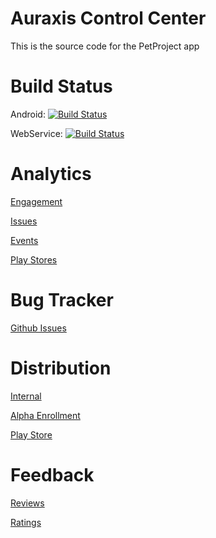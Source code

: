 # Auraxis Control Center
This is the source code for the PetProject app

# Build Status

Android: [![Build Status](https://dev.azure.com/CRamsan/PetProject/_apis/build/status/PetProject-Android?branchName=master)](https://dev.azure.com/CRamsan/PetProject/_build/latest?definitionId=3&branchName=master)

WebService: [![Build Status](https://dev.azure.com/CRamsan/PetProject/_apis/build/status/PetProject-Webservice?branchName=master)](https://dev.azure.com/CRamsan/PetProject/_build/latest?definitionId=8&branchName=master)

# Analytics

[Engagement](https://appcenter.ms/users/cramsan/apps/Pet-Project-1/analytics/overview)

[Issues](https://appcenter.ms/users/cramsan/apps/Pet-Project-1/crashes/errors?version=&appBuild=&period=last30Days&status=&errorType=all&sortCol=lastError&sortDir=desc)

[Events](https://appcenter.ms/users/cramsan/apps/Pet-Project-1/analytics/events)

[Play Stores](https://play.google.com/apps/publish/?account=6214892269219109827#StatisticsPlace:p=com.cramsan.petproject&statms=ALL_ACTIVE_DEVICE_EVENTS_INTERVAL&statgs=DAILY&statd=OS_VERSION&statc=true&dvals=@OVERALL@&dvals=28&dvals=29&dvals=26&dvals=24&cask=false&statdr=20200322-20200420&statcdr=20200221-20200321&grdk=@OVERALL@&bpk=3:3ef4c27cc69b19f5)

# Bug Tracker

[Github Issues](https://github.com/CRamsan/PetProject/labels/petproject)

# Distribution
[Internal](https://install.appcenter.ms/users/cramsan/apps/Pet-Project-1/distribution_groups/development)

[Alpha Enrollment](https://play.google.com/apps/internaltest/4697302943673836843)

[Play Store](https://play.google.com/store/apps/details?id=com.cramsan.petproject)

# Feedback

[Reviews](https://play.google.com/apps/publish/?account=6214892269219109827#ReviewsPlace:p=com.cramsan.petproject&appid=4973759825635320328)

[Ratings](https://play.google.com/apps/publish/?account=6214892269219109827#RatingsPlace:p=com.cramsan.petproject&appid=4973759825635320328)